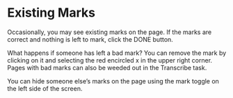 # Existing Marks

Occasionally, you may see existing marks on the page. If the marks are correct and nothing is left to mark, click the DONE button. 

What happens if someone has left a bad mark? You can remove the mark by clicking on it and selecting the red encircled x in the upper right corner. Pages with bad marks can also be weeded out in the Transcribe task. 

You can hide someone else’s marks on the page using the mark toggle on the left side of the screen. 